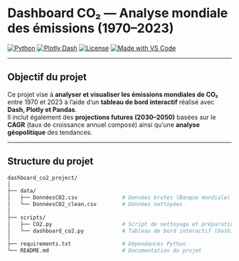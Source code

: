 #  Dashboard CO₂ — Analyse mondiale des émissions (1970–2023)

[![Python](https://img.shields.io/badge/Python-3.9%2B-blue?logo=python)](https://www.python.org/)
[![Plotly Dash](https://img.shields.io/badge/Dash-Plotly-brightgreen?logo=plotly)](https://plotly.com/dash/)
[![License](https://img.shields.io/badge/License-MIT-lightgrey.svg)](LICENSE)
[![Made with VS Code](https://img.shields.io/badge/Made%20with-VSCode-blue?logo=visualstudiocode)](https://code.visualstudio.com/)

---

##  Objectif du projet

Ce projet vise à **analyser et visualiser les émissions mondiales de CO₂** entre 1970 et 2023 à l’aide d’un **tableau de bord interactif** réalisé avec **Dash, Plotly et Pandas**.  
Il inclut également des **projections futures (2030–2050)** basées sur le **CAGR** (taux de croissance annuel composé) ainsi qu’une **analyse géopolitique** des tendances.

---

##  Structure du projet

```bash
dashboard_co2_project/
│
├── data/
│   ├── DonnéesC02.csv              # Données brutes (Banque mondiale)
│   └── DonnéesC02_clean.csv        # Données nettoyées
│
├── scripts/
│   ├── CO2.py                      # Script de nettoyage et préparation (ETL)
│   └── dashboard_co2.py            # Tableau de bord interactif (Dash)
│
├── requirements.txt                # Dépendances Python
└── README.md                       # Documentation du projet
